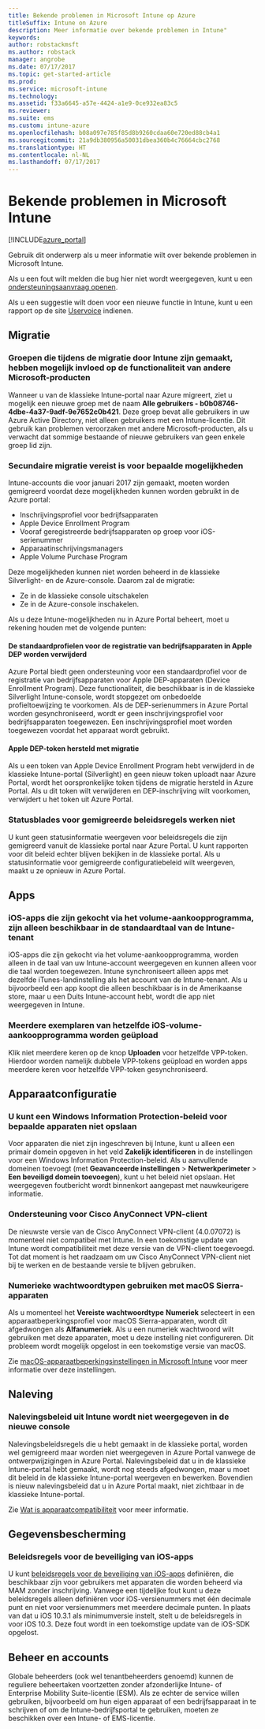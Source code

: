 ```yaml
---
title: Bekende problemen in Microsoft Intune op Azure
titleSuffix: Intune on Azure
description: Meer informatie over bekende problemen in Intune"
keywords: 
author: robstackmsft
ms.author: robstack
manager: angrobe
ms.date: 07/17/2017
ms.topic: get-started-article
ms.prod: 
ms.service: microsoft-intune
ms.technology: 
ms.assetid: f33a6645-a57e-4424-a1e9-0ce932ea83c5
ms.reviewer: 
ms.suite: ems
ms.custom: intune-azure
ms.openlocfilehash: b08a097e785f85d8b9260cdaa60e720ed88cb4a1
ms.sourcegitcommit: 21a9db380956a50031dbea360b4c76664cbc2768
ms.translationtype: HT
ms.contentlocale: nl-NL
ms.lasthandoff: 07/17/2017
---
```

# <a name="known-issues-in-microsoft-intune"></a>Bekende problemen in Microsoft Intune


[!INCLUDE[azure_portal](./includes/azure_portal.md)]


Gebruik dit onderwerp als u meer informatie wilt over bekende problemen in Microsoft Intune.

Als u een fout wilt melden die bug hier niet wordt weergegeven, kunt u een [ondersteuningsaanvraag openen](get-support.md).

Als u een suggestie wilt doen voor een nieuwe functie in Intune, kunt u een rapport op de site [Uservoice](https://microsoftintune.uservoice.com/forums/291681-ideas/category/189016-azure-admin-console) indienen.

## <a name="migration"></a>Migratie

### <a name="groups-created-by-intune-during-migration-might-affect-functionality-of-other-microsoft-products"></a>Groepen die tijdens de migratie door Intune zijn gemaakt, hebben mogelijk invloed op de functionaliteit van andere Microsoft-producten

Wanneer u van de klassieke Intune-portal naar Azure migreert, ziet u mogelijk een nieuwe groep met de naam **Alle gebruikers - b0b08746-4dbe-4a37-9adf-9e7652c0b421**. Deze groep bevat alle gebruikers in uw Azure Active Directory, niet alleen gebruikers met een Intune-licentie. Dit gebruik kan problemen veroorzaken met andere Microsoft-producten, als u verwacht dat sommige bestaande of nieuwe gebruikers van geen enkele groep lid zijn.

### <a name="secondary-migration-required-for-select-capabilities"></a>Secundaire migratie vereist is voor bepaalde mogelijkheden

Intune-accounts die voor januari 2017 zijn gemaakt, moeten worden gemigreerd voordat deze mogelijkheden kunnen worden gebruikt in de Azure portal:

- Inschrijvingsprofiel voor bedrijfsapparaten
- Apple Device Enrollment Program
- Vooraf geregistreerde bedrijfsapparaten op groep voor iOS-serienummer
- Apparaatinschrijvingsmanagers
- Apple Volume Purchase Program

Deze mogelijkheden kunnen niet worden beheerd in de klassieke Silverlight- en de Azure-console. Daarom zal de migratie:
- Ze in de klassieke console uitschakelen
- Ze in de Azure-console inschakelen.  

Als u deze Intune-mogelijkheden nu in Azure Portal beheert, moet u rekening houden met de volgende punten:

#### <a name="removes-default-corporate-device-enrollment-profiles-in-apple-dep"></a>De standaardprofielen voor de registratie van bedrijfsapparaten in Apple DEP worden verwijderd
Azure Portal biedt geen ondersteuning voor een standaardprofiel voor de registratie van bedrijfsapparaten voor Apple DEP-apparaten (Device Enrollment Program). Deze functionaliteit, die beschikbaar is in de klassieke Silverlight Intune-console, wordt stopgezet om onbedoelde profieltoewijzing te voorkomen. Als de DEP-serienummers in Azure Portal worden gesynchroniseerd, wordt er geen inschrijvingsprofiel voor bedrijfsapparaten toegewezen. Een inschrijvingsprofiel moet worden toegewezen voordat het apparaat wordt gebruikt.

#### <a name="apple-dep-token-restored-with-migration"></a>Apple DEP-token hersteld met migratie

Als u een token van Apple Device Enrollment Program hebt verwijderd in de klassieke Intune-portal (Silverlight) en geen nieuw token uploadt naar Azure Portal, wordt het oorspronkelijke token tijdens de migratie hersteld in Azure Portal. Als u dit token wilt verwijderen en DEP-inschrijving wilt voorkomen, verwijdert u het token uit Azure Portal.

### <a name="status-blades-for-migrated-policies-do-not-work"></a>Statusblades voor gemigreerde beleidsregels werken niet

U kunt geen statusinformatie weergeven voor beleidsregels die zijn gemigreerd vanuit de klassieke portal naar Azure Portal. U kunt rapporten voor dit beleid echter blijven bekijken in de klassieke portal.
Als u statusinformatie voor gemigreerde configuratiebeleid wilt weergeven, maakt u ze opnieuw in Azure Portal.

## <a name="apps"></a>Apps

### <a name="ios-volume-purchased-apps-only-available-in-default-intune-tenant-language"></a>iOS-apps die zijn gekocht via het volume-aankoopprogramma, zijn alleen beschikbaar in de standaardtaal van de Intune-tenant
iOS-apps die zijn gekocht via het volume-aankoopprogramma, worden alleen in de taal van uw Intune-account weergegeven en kunnen alleen voor die taal worden toegewezen. Intune synchroniseert alleen apps met dezelfde iTunes-landinstelling als het account van de Intune-tenant. Als u bijvoorbeeld een app koopt die alleen beschikbaar is in de Amerikaanse store, maar u een Duits Intune-account hebt, wordt die app niet weergegeven in Intune.

### <a name="multiple-copies-of-the-same-ios-volume-purchase-program-are-uploaded"></a>Meerdere exemplaren van hetzelfde iOS-volume-aankoopprogramma worden geüpload
Klik niet meerdere keren op de knop **Uploaden** voor hetzelfde VPP-token. Hierdoor worden namelijk dubbele VPP-tokens geüpload en worden apps meerdere keren voor hetzelfde VPP-token gesynchroniseerd. 

<!-- ## Groups -->

## <a name="device-configuration"></a>Apparaatconfiguratie

### <a name="you-cannot-save-a-windows-information-protection-policy-for-some-devices"></a>U kunt een Windows Information Protection-beleid voor bepaalde apparaten niet opslaan

Voor apparaten die niet zijn ingeschreven bij Intune, kunt u alleen een primair domein opgeven in het veld **Zakelijk identificeren** in de instellingen voor een Windows Information Protection-beleid.
Als u aanvullende domeinen toevoegt (met **Geavanceerde instellingen** > **Netwerkperimeter** > **Een beveiligd domein toevoegen**), kunt u het beleid niet opslaan. Het weergegeven foutbericht wordt binnenkort aangepast met nauwkeurigere informatie.

### <a name="cisco-anyconnect-vpn-client-support"></a>Ondersteuning voor Cisco AnyConnect VPN-client
 
De nieuwste versie van de Cisco AnyConnect VPN-client (4.0.07072) is momenteel niet compatibel met Intune. In een toekomstige update van Intune wordt compatibiliteit met deze versie van de VPN-client toegevoegd. Tot dat moment is het raadzaam om uw Cisco AnyConnect VPN-client niet bij te werken en de bestaande versie te blijven gebruiken.

### <a name="using-the-numeric-password-type-with-macos-sierra-devices"></a>Numerieke wachtwoordtypen gebruiken met macOS Sierra-apparaten

Als u momenteel het **Vereiste wachtwoordtype** **Numeriek** selecteert in een apparaatbeperkingsprofiel voor macOS Sierra-apparaten, wordt dit afgedwongen als **Alfanumeriek**. Als u een numeriek wachtwoord wilt gebruiken met deze apparaten, moet u deze instelling niet configureren.
Dit probleem wordt mogelijk opgelost in een toekomstige versie van macOS.

Zie [macOS-apparaatbeperkingsinstellingen in Microsoft Intune](device-restrictions-macos.md) voor meer informatie over deze instellingen.

## <a name="compliance"></a>Naleving

### <a name="compliance-policies-from-intune-do-not-show-up-in-new-console"></a>Nalevingsbeleid uit Intune wordt niet weergegeven in de nieuwe console

Nalevingsbeleidsregels die u hebt gemaakt in de klassieke portal, worden wel gemigreerd maar worden niet weergegeven in Azure Portal vanwege de ontwerpwijzigingen in Azure Portal. Nalevingsbeleid dat u in de klassieke Intune-portal hebt gemaakt, wordt nog steeds afgedwongen, maar u moet dit beleid in de klassieke Intune-portal weergeven en bewerken.
Bovendien is nieuw nalevingsbeleid dat u in Azure Portal maakt, niet zichtbaar in de klassieke Intune-portal.

Zie [Wat is apparaatcompatibiliteit](device-compliance.md) voor meer informatie.

<!-- ## Enrollment -->


## <a name="data-protection"></a>Gegevensbescherming

### <a name="ios-app-protection-policies"></a>Beleidsregels voor de beveiliging van iOS-apps

U kunt [beleidsregels voor de beveiliging van iOS-apps](app-protection-policy-settings-ios.md) definiëren, die beschikbaar zijn voor gebruikers met apparaten die worden beheerd via MAM zonder inschrijving. Vanwege een tijdelijke fout kunt u deze beleidsregels alleen definiëren voor iOS-versienummers met één decimale punt en niet voor versienummers met meerdere decimale punten. In plaats van dat u iOS 10.3.1 als minimumversie instelt, stelt u de beleidsregels in voor iOS 10.3. Deze fout wordt in een toekomstige update van de iOS-SDK opgelost.


## <a name="administration-and-accounts"></a>Beheer en accounts

Globale beheerders (ook wel tenantbeheerders genoemd) kunnen de reguliere beheertaken voortzetten zonder afzonderlijke Intune- of Enterprise Mobility Suite-licentie (ESM). Als ze echter de service willen gebruiken, bijvoorbeeld om hun eigen apparaat of een bedrijfsapparaat in te schrijven of om de Intune-bedrijfsportal te gebruiken, moeten ze beschikken over een Intune- of EMS-licentie.

<!-- ## Additional items -->












 
